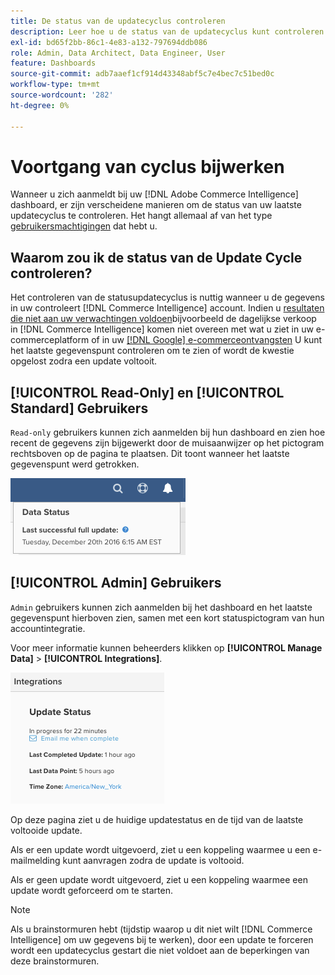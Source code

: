```yaml
---
title: De status van de updatecyclus controleren
description: Leer hoe u de status van de updatecyclus kunt controleren.
exl-id: bd65f2bb-86c1-4e83-a132-797694ddb086
role: Admin, Data Architect, Data Engineer, User
feature: Dashboards
source-git-commit: adb7aaef1cf914d43348abf5c7e4bec7c51bed0c
workflow-type: tm+mt
source-wordcount: '282'
ht-degree: 0%

---
```


# Voortgang van cyclus bijwerken

Wanneer u zich aanmeldt bij uw [!DNL Adobe Commerce Intelligence] dashboard, er zijn verscheidene manieren om de status van uw laatste updatecyclus te controleren. Het hangt allemaal af van het type [gebruikersmachtigingen](../administrator/user-management/user-management.md) dat hebt u.

## Waarom zou ik de status van de Update Cycle controleren?

Het controleren van de statusupdatecyclus is nuttig wanneer u de gegevens in uw controleert [!DNL Commerce Intelligence] account. Indien u [resultaten die niet aan uw verwachtingen voldoen](../data-analyst/data-warehouse-mgr/data-and-updates-faq.md)bijvoorbeeld de dagelijkse verkoop in [!DNL Commerce Intelligence] komen niet overeen met wat u ziet in uw e-commerceplatform of in uw [[!DNL Google] e-commerceontvangsten](https://experienceleague.adobe.com/docs/commerce-knowledge-base/kb/troubleshooting/miscellaneous/diagnosing-google-ecommerce-revenue-discrepancies.html) U kunt het laatste gegevenspunt controleren om te zien of wordt de kwestie opgelost zodra een update voltooit.

## [!UICONTROL Read-Only] en [!UICONTROL Standard] Gebruikers

`Read-only` gebruikers kunnen zich aanmelden bij hun dashboard en zien hoe recent de gegevens zijn bijgewerkt door de muisaanwijzer op het pictogram rechtsboven op de pagina te plaatsen. Dit toont wanneer het laatste gegevenspunt werd getrokken.

![](../../mbi/assets/last-success-data.png)

## [!UICONTROL Admin] Gebruikers

`Admin` gebruikers kunnen zich aanmelden bij het dashboard en het laatste gegevenspunt hierboven zien, samen met een kort statuspictogram van hun accountintegratie.

Voor meer informatie kunnen beheerders klikken op **[!UICONTROL Manage Data]** > **[!UICONTROL Integrations]**.

![](../../mbi/assets/detail-manage-data-integrations.png)

Op deze pagina ziet u de huidige updatestatus en de tijd van de laatste voltooide update.

Als er een update wordt uitgevoerd, ziet u een koppeling waarmee u een e-mailmelding kunt aanvragen zodra de update is voltooid.

Als er geen update wordt uitgevoerd, ziet u een koppeling waarmee een update wordt geforceerd om te starten.

>[!NOTE]
>
>Als u brainstormuren hebt (tijdstip waarop u dit niet wilt [!DNL Commerce Intelligence] om uw gegevens bij te werken), door een update te forceren wordt een updatecyclus gestart die niet voldoet aan de beperkingen van deze brainstormuren.
